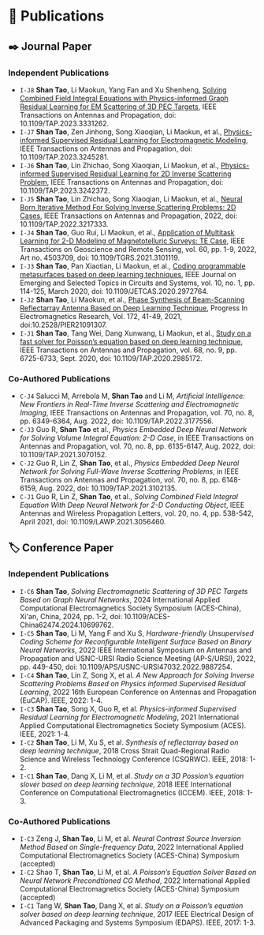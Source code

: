 
# 📝 Publications 

## ✒️ Journal Paper

### Independent Publications


- `I-J8` **Shan Tao**, Li Maokun, Yang Fan and Xu Shenheng, [Solving Combined Field Integral Equations with Physics-informed Graph Residual Learning for EM Scattering of 3D PEC Targets](https://ieeexplore.ieee.org/abstract/document/10318053), IEEE Transactions on Antennas and Propagation, doi: 10.1109/TAP.2023.3331262.
- `I-J7` **Shan Tao**, Zen Jinhong, Song Xiaoqian, Li Maokun, et al., [Physics-informed Supervised Residual Learning for Electromagnetic Modeling](https://ieeexplore.ieee.org/abstract/document/10057211), IEEE Transactions on Antennas and Propagation, doi: 10.1109/TAP.2023.3245281.
- `I-J6` **Shan Tao**, Lin Zhichao, Song Xiaoqian, Li Maokun, et al., [Physics-informed Supervised Residual Learning for 2D Inverse Scattering Problem](https://ieeexplore.ieee.org/abstract/document/10041848), IEEE Transactions on Antennas and Propagation, doi: 10.1109/TAP.2023.3242372.
- `I-J5` **Shan Tao**, Lin Zhichao, Song Xiaoqian, Li Maokun, et al., [Neural Born Iterative Method For Solving Inverse Scattering Problems: 2D Cases](https://ieeexplore.ieee.org/abstract/document/9934007), IEEE Transactions on Antennas and Propagation, 2022, doi: 10.1109/TAP.2022.3217333. 
- `I-J4` **Shan Tao**, Guo Rui, Li Maokun, et al., [Application of Multitask Learning for 2-D Modeling of Magnetotelluric Surveys: TE Case](https://ieeexplore.ieee.org/abstract/document/9513472), IEEE Transactions on Geoscience and Remote Sensing, vol. 60, pp. 1-9, 2022, Art no. 4503709, doi: 10.1109/TGRS.2021.3101119.
- `I-J3` **Shan Tao**, Pan Xiaotian, Li Maokun, et al., [Coding programmable metasurfaces based on deep learning techniques](https://ieeexplore.ieee.org/abstract/document/8988246), IEEE Journal on Emerging and Selected Topics in Circuits and Systems, vol. 10, no. 1, pp. 114-125, March 2020, doi: 10.1109/JETCAS.2020.2972764.
- `I-J2` **Shan Tao**, Li Maokun, et al., [Phase Synthesis of Beam-Scanning Reflectarray Antenna Based on Deep Learning Technique](https://www.jpier.org/pier/pier.php?paper=21091307), Progress In Electromagnetics Research, Vol. 172, 41-49, 2021, doi:10.2528/PIER21091307.
- `I-J1` **Shan Tao**, Tang Wei, Dang Xunwang, Li Maokun, et al., [Study on a fast solver for Poisson’s equation based on deep learning technique](https://ieeexplore.ieee.org/abstract/document/9062556), IEEE Transactions on Antennas and Propagation, vol. 68, no. 9, pp. 6725-6733, Sept. 2020, doi: 10.1109/TAP.2020.2985172. 


### Co-Authored Publications


- `C-J4` Salucci M, Arrebola M, **Shan Tao** and Li M, *Artificial Intelligence: New Frontiers in Real-Time Inverse Scattering and Electromagnetic Imaging*, IEEE Transactions on Antennas and Propagation, vol. 70, no. 8, pp. 6349-6364, Aug. 2022, doi: 10.1109/TAP.2022.3177556. 
- `C-J3`	Guo R, **Shan Tao** et al., *Physics Embedded Deep Neural Network for Solving Volume Integral Equation: 2-D Case*, in IEEE Transactions on Antennas and Propagation, vol. 70, no. 8, pp. 6135-6147, Aug. 2022, doi: 10.1109/TAP.2021.3070152. 
- `C-J2`	Guo R, Lin Z, **Shan Tao**, et al., *Physics Embedded Deep Neural Network for Solving Full-Wave Inverse Scattering Problems*, in IEEE Transactions on Antennas and Propagation, vol. 70, no. 8, pp. 6148-6159, Aug. 2022, doi: 10.1109/TAP.2021.3102135. 
- `C-J1` Guo R, Lin Z, **Shan Tao**, et al., *Solving Combined Field Integral Equation With Deep Neural Network for 2-D Conducting Object*, IEEE Antennas and Wireless Propagation Letters, vol. 20, no. 4, pp. 538-542, April 2021, doi: 10.1109/LAWP.2021.3056460.


## 🏷️ Conference Paper

### Independent Publications


- `I-C6` **Shan Tao**, *Solving Electromagnetic Scattering of 3D PEC Targets Based on Graph Neural Networks*, 2024 International Applied Computational Electromagnetics Society Symposium (ACES-China), Xi'an, China, 2024, pp. 1-2, doi: 10.1109/ACES-China62474.2024.10699762.
- `I-C5` **Shan Tao**, Li M, Yang F and Xu S, *Hardware-friendly Unsupervised Coding Scheme for Reconfigurable Intelligent Surface Based on Binary Neural Networks*, 2022 IEEE International Symposium on Antennas and Propagation and USNC-URSI Radio Science Meeting (AP-S/URSI), 2022, pp. 449-450, doi: 10.1109/APS/USNC-URSI47032.2022.9887254. 
- `I-C4`  **Shan Tao**, Lin Z, Song X, et al. *A New Approach for Solving Inverse Scattering Problems Based on Physics informed Supervised Residual Learning*, 2022 16th European Conference on Antennas and Propagation (EuCAP). IEEE, 2022: 1-4. 
- `I-C3`  **Shan Tao**, Song X, Guo R, et al. *Physics-informed Supervised Residual Learning for Electromagnetic Modeling*, 2021 International Applied Computational Electromagnetics Society Symposium (ACES). IEEE, 2021: 1-4.
- `I-C2`  **Shan Tao**, Li M, Xu S, et al. *Synthesis of reflectarray based on deep learning technique*, 2018 Cross Strait Quad-Regional Radio Science and Wireless Technology Conference (CSQRWC). IEEE, 2018: 1-2. 
- `I-C1`  **Shan Tao**, Dang X, Li M, et al. *Study on a 3D Possion’s equation slover based on deep learning technique*, 2018 IEEE International Conference on Computational Electromagnetics (ICCEM). IEEE, 2018: 1-3. 


### Co-Authored Publications

- `I-C3` Zeng J, **Shan Tao**, Li M, et al. *Neural Contrast Source Inversion Method Based on Single-frequency Data*, 2022 International Applied Computational Electromagnetics Society (ACES-China) Symposium (accepted) 
- `I-C2` Shao T, **Shan Tao**, Li M, et al. *A Poisson’s Equation Solver Based on Neural Network Precondtioned CG Method*, 2022 International Applied Computational Electromagnetics Society (ACES-China) Symposium (accepted) 
- `I-C1` Tang W, **Shan Tao**, Dang X, et al. *Study on a Poisson’s equation solver based on deep learning technique*, 2017 IEEE Electrical Design of Advanced Packaging and Systems Symposium (EDAPS). IEEE, 2017: 1-3.

